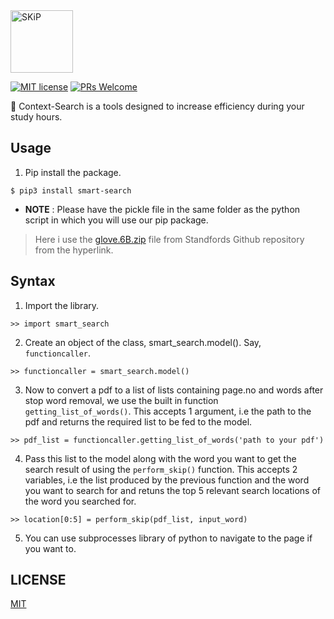 <img src="./assets/icon.jpg" hieght="250" width="100" title="SKiP">

[![MIT license](https://img.shields.io/badge/License-MIT-blue.svg)](https://github.com/ItsSiddharth/context_search/blob/master/LICENSE)   [![PRs Welcome](https://img.shields.io/badge/PRs-welcome-brightgreen.svg?style=flat-square)](http://makeapullrequest.com) 

:arrows_counterclockwise: Context-Search is a tools designed to increase efficiency during your study hours.

## Usage 
1. Pip install the package.
```
$ pip3 install smart-search
```
* **NOTE** : Please have the pickle file in the same folder as the python script in which you will use our pip package.

> Here i use the <a href="http://nlp.stanford.edu/data/wordvecs/glove.6B.zip">glove.6B.zip</a> file from Standfords Github repository from the hyperlink.

## Syntax 
1. Import the library.
```
>> import smart_search
```
2. Create an object of the class, smart_search.model(). Say, `functioncaller`.
```
>> functioncaller = smart_search.model()
```
3. Now to convert a pdf to a list of lists containing page.no and words after stop word removal, we use the built in function `getting_list_of_words()`. This accepts 1 argument, i.e the path to the pdf and returns the required list to be fed to the model.
```
>> pdf_list = functioncaller.getting_list_of_words('path to your pdf')
```
4. Pass this list to the model along with the word you want to get the search result of using the `perform_skip()` function. This accepts 2 variables, i.e the list produced by the previous function and the word you want to search for and retuns the top 5 relevant search locations of the word you searched for.
```
>> location[0:5] = perform_skip(pdf_list, input_word)
```
5. You can use subprocesses library of python to navigate to the page if you want to.

## LICENSE
<a href="https://github.com/ItsSiddharth/context_search/blob/master/LICENSE">MIT</a>


